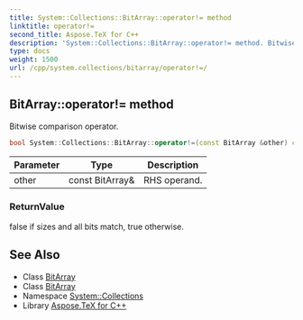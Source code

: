 ```yaml
---
title: System::Collections::BitArray::operator!= method
linktitle: operator!=
second_title: Aspose.TeX for C++
description: 'System::Collections::BitArray::operator!= method. Bitwise comparison operator in C++.'
type: docs
weight: 1500
url: /cpp/system.collections/bitarray/operator!=/
---
```

## BitArray::operator!= method


Bitwise comparison operator.

```cpp
bool System::Collections::BitArray::operator!=(const BitArray &other) const
```


| Parameter | Type | Description |
| --- | --- | --- |
| other | const BitArray\& | RHS operand. |

### ReturnValue

false if sizes and all bits match, true otherwise.

## See Also

* Class [BitArray](../)
* Class [BitArray](../)
* Namespace [System::Collections](../../)
* Library [Aspose.TeX for C++](../../../)
